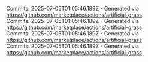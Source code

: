 Commits: 2025-07-05T01:05:46.189Z - Generated via https://github.com/marketplace/actions/artificial-grass
<br>
Commits: 2025-07-05T01:05:46.189Z - Generated via https://github.com/marketplace/actions/artificial-grass
<br>
Commits: 2025-07-05T01:05:46.189Z - Generated via https://github.com/marketplace/actions/artificial-grass
<br>
Commits: 2025-07-05T01:05:46.189Z - Generated via https://github.com/marketplace/actions/artificial-grass
<br>
